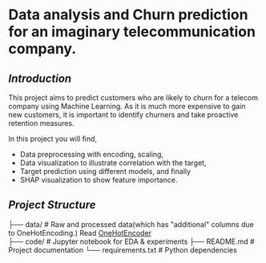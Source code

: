 ﻿# Data analysis and Churn prediction for an imaginary telecommunication company. 

## *Introduction*
This project aims to predict customers who are likely to churn for a telecom company using Machine Learning. As it is much more expensive to gain new customers, it is important to identify churners and take proactive retention measures. <br>

In this project you will find, 
- Data preprocessing with encoding, scaling,       
- Data visualization to illustrate correlation with the target,
- Target prediction using different models, and finally
- SHAP visualization to show feature importance. 

## *Project Structure*

├── data/                 # Raw and processed data(which has "additional" columns due to OneHotEncoding.) Read [OneHotEncoder](https://scikit-learn.org/stable/modules/generated/sklearn.preprocessing.OneHotEncoder.html)  
├── code/            # Jupyter notebook for EDA & experiments
├── README.md             # Project documentation
└── requirements.txt      # Python dependencies

